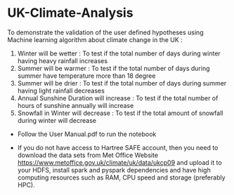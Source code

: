 # UK-Climate-Analysis

To demonstrate the validation of the user defined hypotheses using Machine learning algorithm about climate change in the UK : 

1. Winter will be wetter : To test if the total number of days during winter having heavy rainfall increases 
2. Summer will be warmer : To test if the total number of days during summer have temperature more than 18 degree 
3. Summer will be drier : To test if the total number of days during summer having light rainfall decreases 
4. Annual Sunshine Duration will increase : To test if the total number of hours of sunshine annually will increase 
5. Snowfall in Winter will decrease : To test if the total amount of snowfall during winter will decrease


- Follow the User Manual.pdf to run the notebook

- If you do not have access to Hartree SAFE account, then you need to download the data sets from Met Office Website https://www.metoffice.gov.uk/climate/uk/data/ukcp09 and upload it to your HDFS, install spark and pyspark dependencies and have high computing resources such as RAM, CPU speed and storage (preferably HPC).
